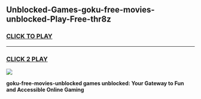 
## Unblocked-Games-goku-free-movies-unblocked-Play-Free-thr8z
<h3>
<a href="https://premium76.site?title=goku-free-movies-unblocked&ref=18A1">CLICK TO PLAY</a></h3>
<hr>

<h3>
<a href="https://premium76.site?title=goku-free-movies-unblocked&ref=18A1">CLICK 2 PLAY</a>
  
</h3>

<a href="https://premium76.site?title=goku-free-movies-unblocked&ref=18A1"><img src="https://clearcache.store/games.png"></a>


**goku-free-movies-unblocked games unblocked: Your Gateway to Fun and Accessible Online Gaming**
